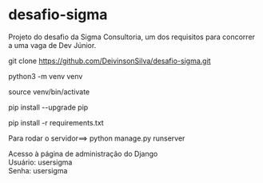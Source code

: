 # desafio-sigma
Projeto do desafio da Sigma Consultoria, um dos requisitos para concorrer a uma vaga de Dev Júnior.

git clone https://github.com/DeivinsonSilva/desafio-sigma.git

python3 -m venv venv

source venv/bin/activate

pip install --upgrade pip

pip install -r requirements.txt

Para rodar o servidor==> python manage.py runserver

Acesso à página de administração do Django
<br>Usuário: usersigma
<br>Senha: usersigma

